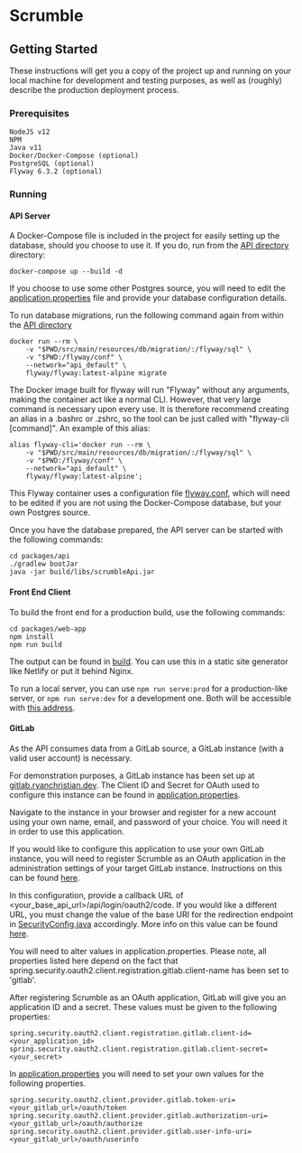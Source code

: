 # Scrumble

## Getting Started

These instructions will get you a copy of the project up and running on your local machine for development and testing purposes, as well as (roughly) describe the production deployment process.

### Prerequisites

```
NodeJS v12
NPM
Java v11
Docker/Docker-Compose (optional)
PostgreSQL (optional)
Flyway 6.3.2 (optional)
```

### Running

#### API Server

A Docker-Compose file is included in the project for easily setting up the database, should you choose to use it. If you do, run from the [API directory](packages/api) directory: 

```
docker-compose up --build -d
```

If you choose to use some other Postgres source, you will need to edit the [application.properties](packages/api/src/main/resources/application.properties) file and provide your database configuration details.

To run database migrations, run the following command again from within the [API directory](packages/api)

```
docker run --rm \
    -v "$PWD/src/main/resources/db/migration/:/flyway/sql" \
    -v "$PWD:/flyway/conf" \
    --network="api_default" \
    flyway/flyway:latest-alpine migrate
```

The Docker image built for flyway will run "Flyway" without any arguments, making the container act like a normal CLI. However, that very large command is necessary upon every use. It is therefore recommend creating an alias in a .bashrc or .zshrc, so the tool can be just called with "flyway-cli [command]". An example of this alias:

```
alias flyway-cli='docker run --rm \
    -v "$PWD/src/main/resources/db/migration/:/flyway/sql" \
    -v "$PWD:/flyway/conf" \
    --network="api_default" \
    flyway/flyway:latest-alpine';
```

This Flyway container uses a configuration file [flyway.conf](packages/api/flyway.conf), which will need to be edited if you are not using the Docker-Compose database, but your own Postgres source.

Once you have the database prepared, the API server can be started with the following commands:

```
cd packages/api
./gradlew bootJar
java -jar build/libs/scrumbleApi.jar
```

#### Front End Client

To build the front end for a production build, use the following commands:

```
cd packages/web-app
npm install
npm run build
```

The output can be found in [build](packages/web-app/build). You can use this in a static site generator like Netlify or put it behind Nginx.

To run a local server, you can use `npm run serve:prod` for a production-like server, or `npm run serve:dev` for a development one. Both will be accessible with [this address](http://localhost:3000).

#### GitLab

As the API consumes data from a GitLab source, a GitLab instance (with a valid user account) is necessary.

For demonstration purposes, a GitLab instance has been set up at [gitlab.ryanchristian.dev](https://gitlab.ryanchristian.dev). The Client ID and Secret for OAuth used to configure this instance can be found in [application.properties](packages/api/src/main/resources/application.properties).

Navigate to the instance in your browser and register for a new account using your own name, email, and password of your choice. You will need it in order to use this application.

If you would like to configure this application to use your own GitLab instance, you will need to register Scrumble as an OAuth application in the administration settings of your target GitLab instance. Instructions on this can be found [here](https://docs.gitlab.com/ee/integration/oauth_provider.html#oauth-applications-in-the-admin-area).

In this configuration, provide a callback URL of <your_base_api_url>/api/login/oauth2/code. If you would like a different URL, you must change the value of the base URI for the redirection endpoint in [SecurityConfig.java](packages/api/src/main/java/com/nsa/bt/scrumble/config.SecurityConfig.java) accordingly. More info on this value can be found [here](https://docs.spring.io/spring-security/site/docs/5.0.7.RELEASE/reference/html/oauth2login-advanced.html#oauth2login-advanced-redirection-endpoint).

You will need to alter values in application.properties. Please note, all properties listed here depend on the fact that spring.security.oauth2.client.registration.gitlab.client-name has been set to 'gitlab'.

After registering Scrumble as an OAuth application, GitLab will give you an application ID and a secret. These values must be given to the following properties:
```
spring.security.oauth2.client.registration.gitlab.client-id=<your_application_id>
spring.security.oauth2.client.registration.gitlab.client-secret=<your_secret>
```

In [application.properties](packages/api/src/main/resources/application.properties) you will need to set your own values for the following properties.
```
spring.security.oauth2.client.provider.gitlab.token-uri=<your_gitlab_url>/oauth/token
spring.security.oauth2.client.provider.gitlab.authorization-uri=<your_gitlab_url>/oauth/authorize
spring.security.oauth2.client.provider.gitlab.user-info-uri=<your_gitlab_url>/oauth/userinfo
```